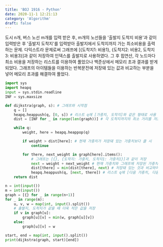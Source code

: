 ```yaml
---
title: 'BOJ 1916 - Python'
date: 2020-11-1 12:21:13
category: 'Algorithm'
draft: false
---
```

도시 n개, 버스 노선 m개를 입력 받은 후, m개의 노선들을 '출발지 도착지 비용'과 같이 입력받은 후 '출발지 도착지'를 입력받아 출발지에서 도착지까지 가는 최소비용을 출력하는 문제. 다익스트라 문제로써 그래프에 [{도착지1: 비용1}, {도착지2: 비용2, 도착지3: 비용3}]과 같이 저장하여 인덱스를 출발지로 사용하였다. 그 후 힙연산, 각 노드마다 최소 비용을 저장하는 리스트를 이용하여 풀었으나 백준상에서 메모리 초과 결과를 받게 되었다. 그래프의 아이템들을 이용하는 반복문전에 저장돼 있는 값과 비교하는 부분을 넣어 메모리 초과를 해결하여 풀었다.
```python
import sys
import heapq
input = sys.stdin.readline
INF = sys.maxsize

def dijkstra(graph, s): # 그래프와 시작점
    q = []
    heapq.heappush(q, [0, s]) # 리스트 q에 [가중치, 도착지]와 같은 형태로 사용
    dist = [INF for _ in range(len(graph))] # 각 도착지까지의 최소 거리를 저장할 리스트

    while q:
        weight, here = heapq.heappop(q)

        if weight > dist[here]: # 현재 가중치가 저장돼 있는 가중치보다 클 시
            continue

        for there, next_weight in graph[here].items():
            # 그래프는 [{}, {도착지: 가중치, 도착지1: 가중치1}]과 같이 저장
            next = weight + next_weight # 현재 가중치와 그래프에 저장된 가중치를 더함
            dist[there] = min(dist[there], next) # 저장돼 있는 것과 비교하여 저장
            heapq.heappush(q, [next, there]) # 리스트 q에 [다음 가중치, 다음 도착지]를 힙 연산을 통해 넣음
    return dist

n = int(input())
m = int(input())
graph = [{} for _ in range(n+1)]
for _ in range(m):
    u, v, w = map(int, input().split())
    # 출발지, 도착지가 같을 때 더욱 작은 값을 저장
    if v in graph[u]:
        graph[u][v] = min(w, graph[u][v])
    else:
        graph[u][v] = w

start, end = map(int, input().split())
print(dijkstra(graph, start)[end])

```